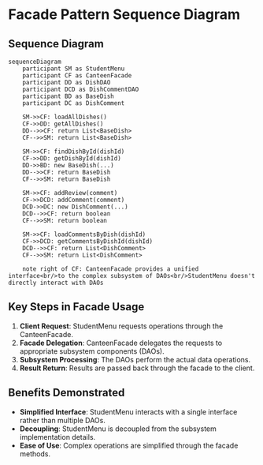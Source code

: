 # Facade Pattern Sequence Diagram

## Sequence Diagram

```mermaid
sequenceDiagram
    participant SM as StudentMenu
    participant CF as CanteenFacade
    participant DD as DishDAO
    participant DCD as DishCommentDAO
    participant BD as BaseDish
    participant DC as DishComment

    SM->>CF: loadAllDishes()
    CF->>DD: getAllDishes()
    DD-->>CF: return List<BaseDish>
    CF-->>SM: return List<BaseDish>

    SM->>CF: findDishById(dishId)
    CF->>DD: getDishById(dishId)
    DD->>BD: new BaseDish(...)
    DD-->>CF: return BaseDish
    CF-->>SM: return BaseDish

    SM->>CF: addReview(comment)
    CF->>DCD: addComment(comment)
    DCD->>DC: new DishComment(...)
    DCD-->>CF: return boolean
    CF-->>SM: return boolean

    SM->>CF: loadCommentsByDish(dishId)
    CF->>DCD: getCommentsByDishId(dishId)
    DCD-->>CF: return List<DishComment>
    CF-->>SM: return List<DishComment>

    note right of CF: CanteenFacade provides a unified interface<br/>to the complex subsystem of DAOs<br/>StudentMenu doesn't directly interact with DAOs
```

## Key Steps in Facade Usage

1. **Client Request**: StudentMenu requests operations through the CanteenFacade.
2. **Facade Delegation**: CanteenFacade delegates the requests to appropriate subsystem components (DAOs).
3. **Subsystem Processing**: The DAOs perform the actual data operations.
4. **Result Return**: Results are passed back through the facade to the client.

## Benefits Demonstrated

- **Simplified Interface**: StudentMenu interacts with a single interface rather than multiple DAOs.
- **Decoupling**: StudentMenu is decoupled from the subsystem implementation details.
- **Ease of Use**: Complex operations are simplified through the facade methods.
